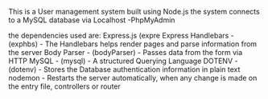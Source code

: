 This is a User management system built using Node.js
the system connects to a MySQL database via Localhost -PhpMyAdmin

the dependencies used are:
Express.js (expre
Express Handlebars - (exphbs) - The Handlebars helps render pages and parse information from the server
Body Parser - (bodyParser) - Passes data from the form via HTTP
MySQL - (mysql) - A structured Querying Language 
DOTENV - (dotenv) - Stores the Database authentication information in plain text
nodemon - Restarts the server automatically, when any change is made on the entry file, controllers or router
